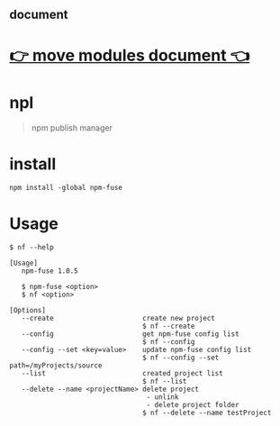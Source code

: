 ## document
# [👉 move modules document 👈](https://juny.blog/blog/docs/npm-fuse.md)

# npl
> npm publish manager

# install
```shell
npm install -global npm-fuse
```

# Usage
```shell
$ nf --help

[Usage]
   npm-fuse 1.0.5

   $ npm-fuse <option>
   $ nf <option>

[Options]
   --create                      create new project 
                                 $ nf --create
   --config                      get npm-fuse config list
                                 $ nf --config
   --config --set <key=value>    update npm-fuse config list
                                 $ nf --config --set path=/myProjects/source
   --list                        created project list
                                 $ nf --list
   --delete --name <projectName> delete project
                                  - unlink
                                  - delete project folder
                                 $ nf --delete --name testProject


```

